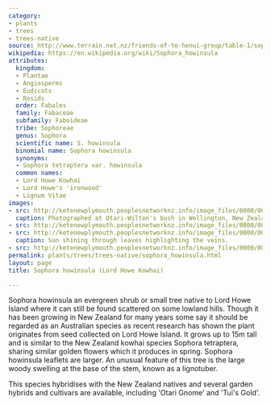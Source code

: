```yaml
---
category:
- plants
- trees
- trees-native
source: http://www.terrain.net.nz/friends-of-te-henui-group/table-1/sophora-howinsula-lord-howe-kowhai.html
wikipedia: https://en.wikipedia.org/wiki/Sophora_howinsula
attributes:
  kingdom:
  - Plantae
  - Angiosperms
  - Eudicots
  - Rosids
  order: Fabales
  family: Fabaceae
  subfamily: Faboideae
  tribe: Sophoreae
  genus: Sophora
  scientific name: S. howinsula
  binomial name: Sophora howinsula
  synonyms:
  - Sophora tetraptera var. howinsula
  common names:
  - Lord Howe Kowhai
  - Lord Howe's 'ironwood'
  - Lignum Vitae
images:
- src: http://ketenewplymouth.peoplesnetworknz.info/image_files/0000/0005/6174/Sophora_howinsula__Lord_Howe_Kowhai_-003.JPG
  caption: Photographed at Otari-Wilton's bush in Wellington, New Zealand.
- src: http://ketenewplymouth.peoplesnetworknz.info/image_files/0000/0005/6179/Sophora_howinsula__Lord_Howe_Kowhai_-004.JPG
- src: http://ketenewplymouth.peoplesnetworknz.info/image_files/0000/0005/6169/Sophora_howinsula__Lord_Howe_Kowhai_-002.JPG
  caption: Sun shining through leaves highlighting the veins.
- src: http://ketenewplymouth.peoplesnetworknz.info/image_files/0000/0005/6174/Sophora_howinsula__Lord_Howe_Kowhai_-003.JPG
permalink: plants/trees/trees-native/sophora_howinsula.html
layout: page
title: Sophora howinsula (Lord Howe Kowhai)

---
```

Sophora howinsula an evergreen shrub or small tree native to Lord Howe Island where it can still be found scattered on some lowland hills. Though it has been growing in New Zealand for many years some say it should be regarded as an Australian species as recent research has shown the plant originates from seed collected on Lord Howe Island. It grows up to 15m tall and is similar to the New Zealand kowhai species Sophora tetraptera, sharing similar golden flowers which it produces in spring. Sophora howinsula leaflets are larger. An unusual feature of this tree is the large woody swelling at the base of the stem, known as a lignotuber. 

This species hybridises with the New Zealand natives and several garden hybrids and cultivars are available, including 'Otari Gnome' and 'Tui's Gold'.
